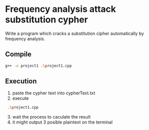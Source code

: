 # Frequency analysis attack substitution cypher

Write a program which cracks a substitution cipher automatically by frequency analysis.

## Compile


```bash
g++ -o project1 .\project1.cpp
```

## Execution

1. paste the cypher text into cypherText.txt
2. execute

```bash
 .\project1.cpp
```
3. wait the process to caculate the result 
4. it might output 3 posible plaintext on the terminal
